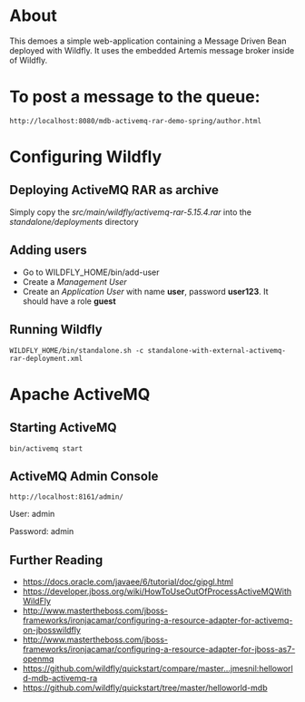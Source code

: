 # About

This demoes a simple web-application containing a Message Driven Bean deployed with Wildfly. It uses the embedded Artemis message broker inside of Wildfly.


# To post a message to the queue:

	http://localhost:8080/mdb-activemq-rar-demo-spring/author.html


# Configuring Wildfly
## Deploying ActiveMQ RAR as archive

Simply copy the *src/main/wildfly/activemq-rar-5.15.4.rar* into the *standalone/deployments* directory

## Adding users

- Go to WILDFLY_HOME/bin/add-user
- Create a *Management User*
- Create an *Application User* with name **user**, password **user123**. It should have a role **guest**


## Running Wildfly

	WILDFLY_HOME/bin/standalone.sh -c standalone-with-external-activemq-rar-deployment.xml

# Apache ActiveMQ
## Starting ActiveMQ

	bin/activemq start

## ActiveMQ Admin Console
	
	http://localhost:8161/admin/
	
User: admin

Password: admin	

## Further Reading
- <https://docs.oracle.com/javaee/6/tutorial/doc/gipgl.html>
- <https://developer.jboss.org/wiki/HowToUseOutOfProcessActiveMQWithWildFly>
- <http://www.mastertheboss.com/jboss-frameworks/ironjacamar/configuring-a-resource-adapter-for-activemq-on-jbosswildfly>
- <http://www.mastertheboss.com/jboss-frameworks/ironjacamar/configuring-a-resource-adapter-for-jboss-as7-openmq>
- <https://github.com/wildfly/quickstart/compare/master...jmesnil:helloworld-mdb-activemq-ra>
- <https://github.com/wildfly/quickstart/tree/master/helloworld-mdb>

